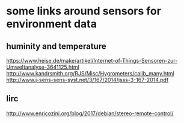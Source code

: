some links around sensors for environment data
===============================================


huminity and temperature
------------------------

https://www.heise.de/make/artikel/Internet-of-Things-Sensoren-zur-Umweltanalyse-3641125.html
http://www.kandrsmith.org/RJS/Misc/Hygrometers/calib_many.html
http://www.j-sens-sens-syst.net/3/167/2014/jsss-3-167-2014.pdf


lirc
----

http://www.enricozini.org/blog/2017/debian/stereo-remote-control/
